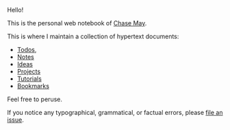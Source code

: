 Hello!

This is the personal web notebook of [Chase May](https://github.com/clmay).

This is where I maintain a collection of hypertext documents:

- [Todos](/todos.md),
- [Notes](/notes.md)
- [Ideas](/ideas.md)
- [Projects](/projects.md)
- [Tutorials](/tutorials.md)
- [Bookmarks](/bookmarks.md)

Feel free to peruse.

If you notice any typographical, grammatical, or factual errors, please
[file an issue](https://github.com/clmay/wiki/issues/new).

